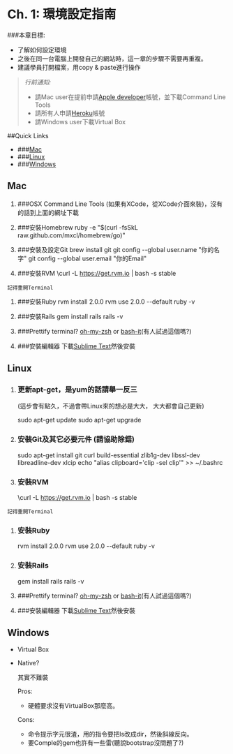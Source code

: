 # Ch. 1: 環境設定指南

###本章目標:

* 了解如何設定環境
* 之後在同一台電腦上開發自己的網站時，這一章的步驟不需要再重複。
* 建議學員打開檔案，用copy & paste進行操作

>  *行前通知:*
>
>  * 請Mac user在提前申請[Apple developer](https://developer.apple.com/downloads/index.action)帳號，並下載Command Line Tools
>  * 請所有人申請[Heroku]()帳號
>  * 請Windows user下載Virtual Box

##Quick Links
* ###[Mac](https://github.com/railsgirls-taiwan/workshop_guide/blob/master/01_env_setup.md#mac)
* ###[Linux](https://github.com/railsgirls-taiwan/workshop_guide/blob/master/01_env_setup.md#linux)
* ###[Windows](https://github.com/railsgirls-taiwan/workshop_guide/blob/master/01_env_setup.md#windows)

## Mac

  1. ###OSX Command Line Tools
    (如果有XCode，從XCode介面來裝)，沒有的話到上面的網址下載

  1. ###安裝Homebrew
        ruby -e "$(curl -fsSkL raw.github.com/mxcl/homebrew/go)"

  1. ###安裝及設定Git
        brew install git
        git config --global user.name "你的名字"
        git config --global user.email "你的Email"

  1. ###安裝RVM
        \curl -L https://get.rvm.io | bash -s stable

    記得重開Terminal

  1. ###安裝Ruby
        rvm install 2.0.0
        rvm use 2.0.0 --default
        ruby -v

  1. ###安裝Rails
        gem install rails
        rails -v

  1. ###Prettify terminal?
    [oh-my-zsh](https://github.com/robbyrussell/oh-my-zsh) or [bash-it](https://github.com/revans/bash-it)(有人試過這個嗎?)

  1. ###安裝編輯器
     下載[Sublime Text](http://www.sublimetext.com/)然後安裝

## Linux

  1. ### 更新apt-get，是yum的話請舉一反三
     (這步會有點久，不過會帶Linux來的想必是大大， 大大都會自己更新)

        sudo apt-get update
        sudo apt-get upgrade

  1. ### 安裝Git及其它必要元件 (請協助除錯)
        sudo apt-get install git curl build-essential zlib1g-dev libssl-dev libreadline-dev xlcip
        echo "alias clipboard='clip -sel clip'" >> ~/.bashrc

  1. ### 安裝RVM
        \curl -L https://get.rvm.io | bash -s stable

    記得重開Terminal

  1. ### 安裝Ruby
        rvm install 2.0.0
        rvm use 2.0.0 --default
        ruby -v

  1. ### 安裝Rails
        gem install rails
        rails -v

  1. ###Prettify terminal?
    [oh-my-zsh](https://github.com/robbyrussell/oh-my-zsh) or [bash-it](https://github.com/revans/bash-it)(有人試過這個嗎?)

  1. ###安裝編輯器
     下載[Sublime Text](http://www.sublimetext.com/)然後安裝


## Windows

* Virtual Box

* Native?

    其實不難裝

    Pros:

    * 硬體要求沒有VirtualBox那麼高。

    Cons:

    * 命令提示字元很渣，用的指令要把ls改成dir，然後斜線反向。
    * 要Comple的gem也許有一些雷(聽說bootstrap沒問題了?)
